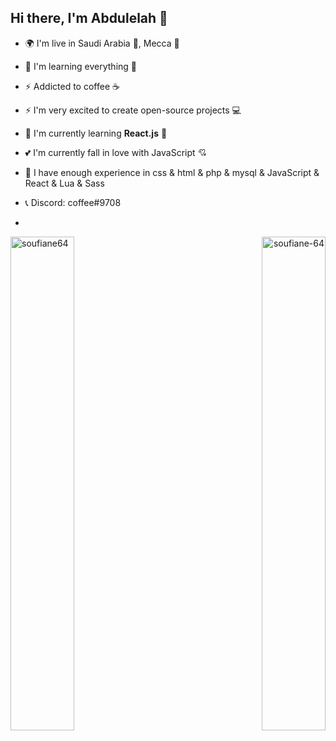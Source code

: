 ## Hi there, I'm Abdulelah 👋

* 🌍 I'm live in Saudi Arabia 💚, Mecca 🕋

* 🧠  I'm learning everything 🤣

* ⚡ Addicted to coffee ☕

* ⚡ I'm very excited to create open-source projects 💻

* 🌱 I'm currently learning **React.js** 🧁

* 💕 I'm currently fall in love with JavaScript 💘

* 🌟 I have enough experience in css & html & php & mysql & JavaScript & React & Lua & Sass

* 📞 Discord: coffee#9708
*

<p align="left"><img width="45%" align="left" src="https://github-readme-stats.vercel.app/api?username=A-A-J&show_icons=true&include_all_commits=true&theme=onedark&hide_border=true" alt="soufiane64" /></p>

<p align="right"><img width="45%" align="right" sy src="https://github-readme-stats.vercel.app/api/top-langs/?username=A-A-J&layout=compact&theme=onedark&hide_border=true" alt="soufiane-64" /></p>
